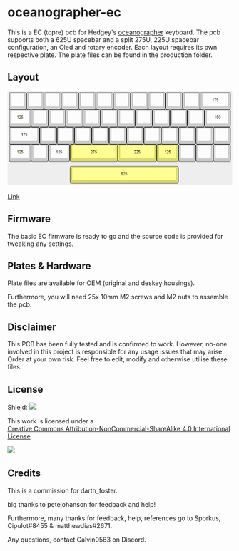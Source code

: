 # oceanographer-ec

This is a EC (topre) pcb for Hedgey's [oceanographer](https://geekhack.org/index.php?topic=114413.0) keyboard. The pcb supports both a 625U spacebar and a split 275U, 225U spacebar configuration, an Oled and rotary encoder.
Each layout requires its own respective plate. The plate files can be found in the production folder.

## Layout

![](https://github.com/calvin-mcd/toprevan/blob/main/Images/KLE.png)

[Link](http://www.keyboard-layout-editor.com/#/gists/06cea779d76d209e57f1c44d0aa36c97)

## Firmware

The basic EC firmware is ready to go and the source code is provided for tweaking any settings.

## Plates & Hardware

Plate files are available for OEM (original and deskey housings).

Furthermore, you will need 25x 10mm M2 screws and M2 nuts to assemble the pcb. 

## Disclaimer

This PCB has been fully tested and is confirmed to work. However, no-one involved in this project is responsible for any usage issues that may arise. Order at your own risk. Feel free to edit, modify and otherwise utilise these files.

## License

Shield: [![](https://img.shields.io/badge/License-CC%20BY--NC--SA%204.0-lightgrey.svg)](http://creativecommons.org/licenses/by-nc-sa/4.0/)

This work is licensed under a  
[Creative Commons Attribution-NonCommercial-ShareAlike 4.0 International License](http://creativecommons.org/licenses/by-nc-sa/4.0/).

[![](https://licensebuttons.net/l/by-nc-sa/4.0/88x31.png)](http://creativecommons.org/licenses/by-nc-sa/4.0/)

## Credits

This is a commission for darth_foster.

big thanks to petejohanson for feedback and help!

Furthermore, many thanks for feedback, help, references go to Sporkus, Cipulot\#8455 & matthewdias\#2671.

Any questions, contact Calvin0563 on Discord. 